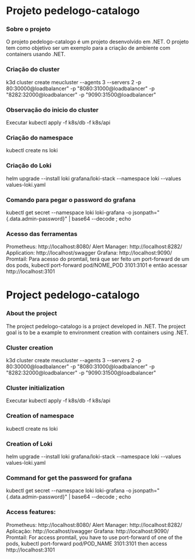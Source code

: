 # Projeto pedelogo-catalogo

### Sobre o projeto
O projeto pedelogo-catalogo é um projeto desenvolvido em .NET. O projeto tem como objetivo ser um exemplo para a criação de ambiente com containers usando .NET.

### Criação do cluster
k3d cluster create meucluster --agents 3 --servers 2 -p 80:30000@loadbalancer" -p "8080:31000@loadbalancer" -p "8282:32000@loadbalancer" -p "9090:31500@loadbalancer"

### Observação do inicio do cluster
Executar kubectl apply -f k8s/db -f k8s/api

### Criação do namespace
kubectl create ns loki

### Criação do Loki
helm upgrade --install loki grafana/loki-stack --namespace loki --values values-loki.yaml

### Comando para pegar o password do grafana
kubectl get secret --namespace loki loki-grafana -o jsonpath="{.data.admin-password}" | base64 --decode ; echo

### Acesso das ferramentas
Prometheus: http://localhost:8080/
Alert Manager: http://localhost:8282/
Application: http://localhost/swagger
Grafana: http://localhost:9090/
Promtail: Para acesso do promtail, terá que ser feito um port-forward de um dos pods, kubectl port-forward pod/NOME_POD 3101:3101 e então acessar http://localhost:3101




# Project pedelogo-catalogo

### About the project
The project pedelogo-catalogo is a project developed in .NET. The project goal is to be a example to environment creation with containers using .NET.

### Cluster creation
k3d cluster create meucluster --agents 3 --servers 2 -p 80:30000@loadbalancer" -p "8080:31000@loadbalancer" -p "8282:32000@loadbalancer" -p "9090:31500@loadbalancer"

### Cluster initialization
Executar kubectl apply -f k8s/db -f k8s/api

### Creation of namespace
kubectl create ns loki

### Creation of Loki
helm upgrade --install loki grafana/loki-stack --namespace loki --values values-loki.yaml

### Command for get the password for grafana
kubectl get secret --namespace loki loki-grafana -o jsonpath="{.data.admin-password}" | base64 --decode ; echo

### Access features:
Prometheus: http://localhost:8080/
Alert Manager: http://localhost:8282/
Aplicação: http://localhost/swagger
Grafana: http://localhost:9090/
Promtail: For access promtail, you have to use port-forward of one of the pods, kubectl port-forward pod/POD_NAME 3101:3101 then access http://localhost:3101